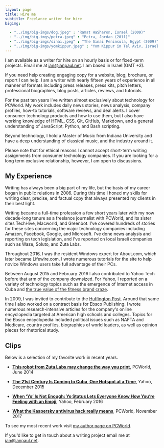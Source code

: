 ```yaml
---
layout: page
title: Hire me
subtitle: Freelance writer for hire
bigimg:
   
  - "../img/big-imgs/dog.jpeg" : "Ramat HaSharon, Israel (2009)"
  - "../img/big-imgs/petra.jpeg" : "Petra, Jordan (2011)"
  - "../img/big-imgs/sinai.jpeg" : "The Sinai Peninsula, Egypt (2009)"
  - "../img/big-imgs/yomkippur.jpeg" : "Yom Kippur in Tel Aviv, Israel (2009)"
---
```


I am available as a writer for hire on an hourly basis or for fixed-term projects. Email me at [ian@ianpaul.net](mailto:ian@ianpaul.net?Subject=writer%20for%20hire). I am based in Israel (GMT +3).

If you need help creating engaging copy for a website, blog, brochure, or report I can help. I am a writer with nearly fifteen years of experience in all manner of formats including press releases, press kits, pitch letters, professional biographies, blog posts, articles, reviews, and tutorials.

For the past ten years I've written almost exclusively about technology for PCWorld. My work includes daily news stories, news analysis, company profiles, how-to tutorials, software reviews, and deal alerts. I cover consumer technology products and how to use them, but I also have working knowledge of HTML, CSS, Git, GitHub, Markdown, and a general  understanding of JavaScript, Python, and Bash scripting. 

Beyond technology, I hold a Master of Music from Indiana University and have a deep understanding of classical music, and the industry around it. 

Please note that for ethical reasons I cannot accept short-term writing assignments from consumer technology companies. If you are looking for a long term exclusive relationship, however, I am open to discussions.

## My Experience

Writing has always been a big part of my life, but the basis of my career began in public relations in 2006. During this time I honed my skills for writing clear, precise, and factual copy that always presented my clients in their best light. 

Writing became a full-time profession a few short years later with my now decade-long tenure as a freelance journalist with PCWorld, and its sister sites TechHive, Macworld, and Greenbot. I've covered hundreds of stories for these sites concerning the major technology companies including Amazon, Facebook, Google, and Microsoft. I've done news analysis and reporting on tech legislation, and I've reported on local Israeli companies such as Waze, Soluto, and Zuta Labs.

Throughout 2016, I was the resident Windows expert for About.com, which later became Lifewire.com. I wrote numerous tutorials for the site to help novice Windows users take full advantage of their PCs.

Between August 2015 and February 2016 I also contributed to Yahoo Tech before that arm of the company downsized. For Yahoo, I reported on a variety of technology topics such as the emergence of Internet access in Cuba and [the true value of the fitness brand craze](https://finance.yahoo.com/news/every-step-you-take-raising-1353154060542006.html).

In 2009, I was invited to contribute to the [Huffington Post](https://www.huffingtonpost.com/entry/new-ftc-blogging-regulati_b_311851.html). Around that same time I also worked on a contract basis for Ebsco Publishing. I wrote numerous research-intensive articles for the company's online encyclopedia targeted at American high schools and colleges. Topics for the Ebsco encyclopedia included political issues such as NAFTA and Medicare, country profiles, biographies of world leaders, as well as opinion pieces for rhetorical study.

## Clips

Below is a selection of my favorite work in recent years.

+ [**This robot from Zuta Labs may change the way you print**](https://www.pcworld.com/article/2449826/this-robot-from-zuta-labs-may-change-the-way-you-print.html), PCWorld, June 2014 

+ [**The 21st Century Is Coming to Cuba, One Hotspot at a Time**](https://finance.yahoo.com/news/the-21st-century-is-coming-to-1318404005756982.html), Yahoo, December 2015 

+ [**When ‘Yo’ Is Not Enough: Yo Status Lets Everyone Know How You’re Feeling with an Emoji**]( https://finance.yahoo.com/news/when-yo-is-not-enough-1365856876920886.html), Yahoo, February 2016

+ [**What the Kaspersky antivirus hack really means**](https://www.pcworld.com/article/3235484/computers/what-the-kaspersky-antivirus-hack-really-means.html), PCWorld, November 2017 

To see my most recent work visit [my author page on PCWorld](https://www.pcworld.com/author/Ian-Paul/).

If you'd like to get in touch about a writing project email me at [ian@ianpaul.net](mailto:ian@ianpaul.net?Subject=writer%20for%20hire).
